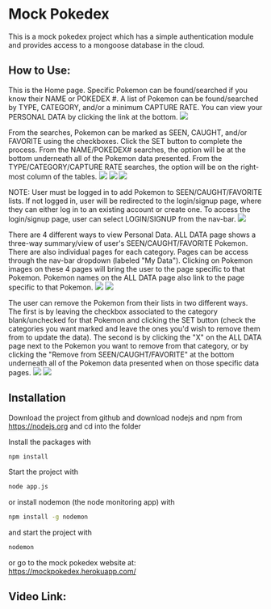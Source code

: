 # Mock Pokedex 

This is a mock pokedex project which has a simple authentication module 
and provides access to a mongoose database in the cloud.



## How to Use: 

This is the Home page. Specific Pokemon can be found/searched if you know their NAME or POKEDEX #. 
A list of Pokemon can be found/searched by TYPE, CATEGORY, and/or a minimum CAPTURE RATE. You can view your PERSONAL DATA by clicking the link at the bottom. 
<img class="image w-100" src="/images/homePg.png"></img>

From the searches, Pokemon can be marked as SEEN, CAUGHT, and/or FAVORITE using the checkboxes. Click the SET button to complete the process. From the NAME/POKEDEX# searches, the option will be at the bottom underneath all of the Pokemon data presented. From the TYPE/CATEGORY/CAPTURE RATE searches, the option will be on the right-most column of the tables. 
<img class="image w-100" src="/images/specificSearch.png"></img>
<img class="image w-100" src="/images/specificSearch-checkboxes.png"></img>
<img class="image w-100" src="/images/listSearch.png"></img>

NOTE: User must be logged in to add Pokemon to SEEN/CAUGHT/FAVORITE lists. If not logged in, user will be redirected to the login/signup page, where they can either log in to an existing account or create one. To access the login/signup page, user can select LOGIN/SIGNUP from the nav-bar.
<img class="image w-100" src="/images/login-signup.png"></img>

There are 4 different ways to view Personal Data. ALL DATA page shows a three-way summary/view of user's SEEN/CAUGHT/FAVORITE Pokemon. There are also individual pages for each category. Pages can be access through the nav-bar dropdown (labeled "My Data"). Clicking on Pokemon images on these 4 pages will bring the user to the page specific to that Pokemon. Pokemon names on the ALL DATA page also link to the page specific to that Pokemon. 
<img class="image w-100" src="/images/allData.png"></img>
<img class="image w-100" src="/images/specificData.png"></img>

The user can remove the Pokemon from their lists in two different ways. The first is by leaving the checkbox associated to the category blank/unchecked for that Pokemon and clicking the SET button (check the categories you want marked and leave the ones you'd wish to remove them from to update the data). The second is by clicking the "X" on the ALL DATA page next to the Pokemon you want to remove from that category, or by clicking the "Remove from SEEN/CAUGHT/FAVORITE" at the bottom underneath all of the Pokemon data presented when on those specific data pages. 
<img class="image w-100" src="/images/allData-remove.png"></img>
<img class="image w-100" src="/images/specificData-remove.png"></img>



## Installation
Download the project from github and download nodejs and npm from https://nodejs.org
and cd into the folder

Install the packages with
``` bash
npm install
```
Start the project with
``` bash
node app.js
```
or install nodemon (the node monitoring app) with
``` bash
npm install -g nodemon
```
and start the project with
``` bash
nodemon
```
or go to the mock pokedex website at: 
https://mockpokedex.herokuapp.com/



## Video Link:

